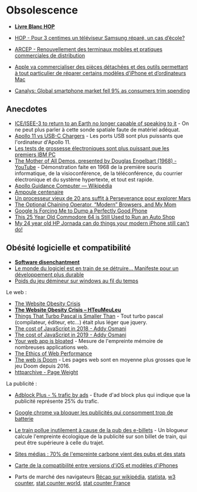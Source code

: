 # Obsolescence

- **[Livre Blanc HOP](https://www.halteobsolescence.org/wp-content/uploads/2019/02/Livre-Blanc.pdf)**
- [HOP - Pour 3 centimes un téléviseur Samsung réparé, un cas d’école?](https://www.halteobsolescence.org/une-tv-samsung-victime-dobsolescence-programmee/)

- [ARCEP - Renouvellement des terminaux mobiles et pratiques commerciales de distribution](https://www.arcep.fr/uploads/tx_gspublication/rapport-renouvellement-terminaux-mobiles-pratiques-commerciales-distribution-juillet2021.pdf)

- [Apple va commercialiser des pièces détachées et des outils permettant à tout particulier de réparer certains modèles d’iPhone et d’ordinateurs Mac](https://www.lemonde.fr/economie/article/2021/11/17/apple-va-commercialiser-des-pieces-detachees-et-outils-pour-reparer-soi-meme-son-iphone_6102461_3234.html)

- [Canalys: Global smartphone market fell 9% as consumers trim spending](https://www.canalys.com/newsroom/global-smartphone-market-Q3-2022)

## Anecdotes

- [ICE/ISEE-3 to return to an Earth no longer capable of speaking to it](http://www.planetary.org/blogs/emily-lakdawalla/2014/02070836-isee-3.html) - On ne peut plus parler à cette sonde spatiale faute de matériel adéquat.
- [Apollo 11 vs USB-C Chargers](https://forrestheller.com/Apollo-11-Computer-vs-USB-C-chargers.html) - Les ports USB sont plus puissants que l'ordinateur d'Apollo 11.
- [Les tests de grossesse électroniques sont plus puissant que les premiers IBM PC](https://twitter.com/foone/status/1301707401024827392)
- [The Mother of All Demos, presented by Douglas Engelbart (1968) - YouTube](https://www.youtube.com/watch?v=yJDv-zdhzMY) - Démonstration faite en 1968 de la première souris informatique, de la visioconférence, de la téléconférence, du courrier électronique et du système hypertexte, et tout est rapide.
- [Apollo Guidance Computer — Wikipédia](https://fr.wikipedia.org/wiki/Apollo_Guidance_Computer)
- [Ampoule centenaire](https://fr.wikipedia.org/wiki/Ampoule_centenaire)
- [Un processeur vieux de 20 ans suffit à Perseverance pour explorer Mars](https://www.numerama.com/sciences/692822-un-processeur-vieux-de-20-ans-suffit-a-perseverance-pour-explorer-mars.html)
- [The Optional Chaining Operator, “Modern” Browsers, and My Mom](https://blog.jim-nielsen.com/2022/a-web-for-all/)
- [Google Is Forcing Me to Dump a Perfectly Good Phone](https://www.vice.com/en/article/dypxpx/google-is-forcing-me-to-dump-a-perfectly-good-phone)
- [This 25 Year Old Commodore 64 is Still Used to Run an Auto Shop](https://web.archive.org/web/20230615193406/https://gamerant.com/commodore-64-auto-shop/)
- [My 24 year old HP Jornada can do things your modern iPhone still can't do!](https://raymii.org/s/blog/My_24_year_old_HP_Jornada_can_do_things_your_modern_iPhone_still_cant_do.html?utm_source=pocket_saves)

## Obésité logicielle et compatibilité

- **[Software disenchantment](http://tonsky.me/blog/disenchantment/)**
- [Le monde du logiciel est en train de se détruire... Manifeste pour un développement plus durable](https://greenspector.com/fr/le-monde-du-logiciel-est-en-train-de-se-detruire-manifeste-pour-un-developpement-plus-durable/)
- [Poids du jeu démineur sur windows au fil du temps](https://pbs.twimg.com/media/EfJQlYOUEAMjUGG?format=png&name=small)

Le web :
- [The Website Obesity Crisis](https://idlewords.com/talks/website_obesity.htm)
- **[The Website Obesity Crisis – HTeuMeuLeu](https://www.hteumeuleu.fr/the-website-obesity-crisis/)**
- [Things That Turbo Pascal is Smaller Than](https://prog21.dadgum.com/116.html?0) - Tout turbo pascal (compilateur, éditeur, etc...) était plus léger que jquery.
- [The cost of JavaScript in 2018 - Addy Osmani](https://medium.com/@addyosmani/the-cost-of-javascript-in-2018-7d8950fbb5d4)
- [The cost of JavaScript in 2019 - Addy Osmani](https://v8.dev/blog/cost-of-javascript-2019)
- [Your web app is bloated](https://github.com/dominictarr/your-web-app-is-bloated) - Mesure de l'empreinte mémoire de nombreuses applications web.
- [The Ethics of Web Performance](https://timkadlec.com/remembers/2019-01-09-the-ethics-of-performance/)
- [The web is Doom](https://mobiforge.com/research-analysis/the-web-is-doom) - Les pages web sont en moyenne plus grosses que le jeu Doom depuis 2016.
- [httparchive - Page Weight](https://httparchive.org/reports/page-weight#bytesTotal)

La publicité :
- [Adblock Plus - % trafic by ads](http://www.sfu.ca/content/dam/sfu/snfchs/pdfs/Adblock.Plus.Study.pdf) - Etude d'ad block plus qui indique que la publicité représente 25% du trafic.
- [Google chrome va bloquer les publicités qui consomment trop de batterie](https://www.pcmag.com/news/googles-chrome-browser-to-block-battery-draining-data-guzzling-ads)
- [Le train pollue inutilement à cause de la pub des e-billets](https://medium.com/@matti_sg_fr/bilan-carbone-billet-electronique-train-fba4f215d471) - Un blogueur calcule l'empreinte écologique de la publicité sur son billet de train, qui peut être supérieure à celle du trajet.
- [Sites médias : 70% de l'empreinte carbone vient des pubs et des stats](https://marmelab.com/blog/2021/12/20/mesurons-lempreinte-carbone-des-plus-gros-sites-medias.html)

- [Carte de la compatibilité entre versions d'iOS et modèles d'iPhones](https://www.statista.com/chart/5824/ios-iphone-compatibility/)
- Parts de marché des navigateurs [Récap sur wikipédia](https://fr.wikipedia.org/wiki/Parts_de_march%C3%A9_des_navigateurs_web), [statista](https://www.statista.com/statistics/544400/market-share-of-internet-browsers-desktop/), [w3 counter](https://www.w3counter.com/globalstats.php), [stat counter world](https://gs.statcounter.com/browser-market-share), [stat counter France](https://gs.statcounter.com/browser-market-share/all/france)

